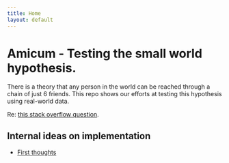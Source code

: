 ```yaml
---
title: Home
layout: default
---
```


# Amicum - Testing the small world hypothesis.

There is a theory that any person in the world can be reached through a chain of just 6 friends. This repo shows our efforts at testing this hypothesis using real-world data.

Re: [this stack overflow question](http://stackoverflow.com/questions/32877440/how-can-i-find-a-path-between-two-abstract-nodes/32885076#32885076).

## Internal ideas on implementation

* [First thoughts](notes/first-thoughts)
